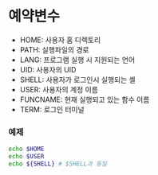 # 예약변수
- HOME: 사용자 홈 디렉토리  
- PATH: 실행파일의 경로  
- LANG: 프로그램 실행 시 지원되는 언어  
- UID: 사용자의 UID  
- SHELL: 사용자가 로그인시 실행되는 셸  
- USER: 사용자의 계정 이름  
- FUNCNAME: 현재 실행되고 있는 함수 이름  
- TERM: 로그인 터미널  
  
### 예제
```bash
echo $HOME
echo $USER
echo ${SHELL} # $SHELL과 동일
```
